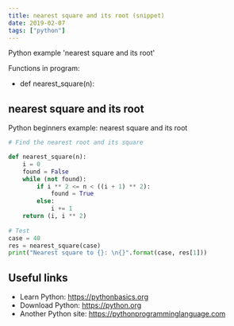 ```yaml
---
title: nearest square and its root (snippet)
date: 2019-02-07
tags: ["python"]
---
```

Python example 'nearest square and its root'

Functions in program: 
* def nearest_square(n):

## nearest square and its root

Python beginners example: nearest square and its root

```python
# Find the nearest root and its square

def nearest_square(n):
    i = 0
    found = False
    while (not found):
        if i ** 2 <= n < ((i + 1) ** 2):
            found = True
        else:
            i += 1
    return (i, i ** 2)
    
# Test
case = 40
res = nearest_square(case)
print("Nearest square to {}: \n{}".format(case, res[1]))


```

## Useful links

- Learn Python: https://pythonbasics.org
- Download Python: https://python.org
- Another Python site: https://pythonprogramminglanguage.com
